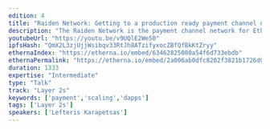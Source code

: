 ```yaml
---
edition: 4
title: "Raiden Network: Getting to a production ready payment channel network"
description: "The Raiden Network is the payment channel network for Ethereum aiming to help scale Ethereum payment and all Dapps that utilize Ethereum for payments and rely on no on-chain side effects of the payments. There will be a small explanation of what is payment channels and a payment channel network, an explanation of the raiden network protocol and a demo of using Raiden (hopefully by then live on the mainnet). We will close with future plans, expansion of the protocol and showcasing potential applications."
youtubeUrl: "https://youtu.be/v9UQlE2We50"
ipfsHash: "QmX2L3zjUjjWsibqv33RtJh8ATzifyxocZBfQfBkKtZryy"
ethernaIndex: "https://etherna.io/embed/63462825080a54f6d733ebdb"
ethernaPermalink: "https://etherna.io/embed/2a006ab0dfc8202f3821b1726d0dde1add0b51a817cd80c13e0e5c05418e4144"
duration: 1333
expertise: "Intermediate"
type: "Talk"
track: "Layer 2s"
keywords: ['payment','scaling','dapps']
tags: ['Layer 2s']
speakers: ['Lefteris Karapetsas']
---
```

